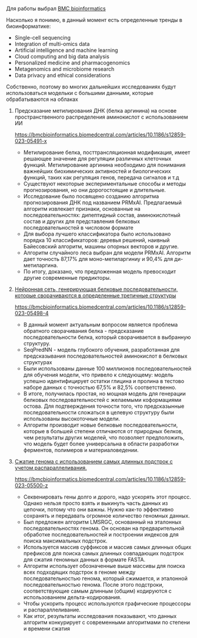 Для работы выбрал [BMC bioinformatics](https://bmcbioinformatics.biomedcentral.com/articles)

Насколько я понимю, в данный момент есть определенные тренды в биоинформатике:

- Single-cell sequencing
- Integration of multi-omics data
- Artificial intelligence and machine learning
- Cloud computing and big data analysis
- Personalized medicine and pharmacogenomics
- Metagenomics and microbiome research
- Data privacy and ethical considerations

Собственно, поэтому во многих дальнейших исследованиях будут использоваться модельки с большими данными, которые обрабатываются на облаках

1. Предсказание метилирования ДНК (белка аргинина) на основе пространственного распределения аминокислот с использованием ИИ
    
    https://bmcbioinformatics.biomedcentral.com/articles/10.1186/s12859-023-05491-x
    
    - Метилирование белка, посттрансляционная модификация, имеет решающее значение для регуляции различных клеточных функций. Метилирование аргинина необходимо для понимания важнейших биохимических активностей и биологических функций, таких как регуляция генов, передача сигналов и т.д
    - Существуют некоторые экспериментальные способы и методы прогнозирования, но они дорогостоящие и длительные.
    - Исследование было посвящено созданию алгоритма прогнозирования ДНК под названием PRMxAI. Предлагаемый алгоритм извлекает признаки, основанные на последовательностях: дипептидный состав, аминокислотный состав и других для представления белковых последовательностей в числовом формате
    - Для выбора лучшего классификатора было использовано порядка 10 классификаторов: деревья решений, наивный Байесовский алгоритм, машины опорных векторов и другие.
    - Алгоритм случайного леса выбран для модели PRMxAI. Алгоритм дает точность 87,17% для моно-метиларгиниу и 90,4% для ди-метиларгина.
    - По итогу, доказано, что предложенная модель превосходит другие современные предикторы.
2. [Нейронная сеть, генерирующая белковые последовательности, которые сворачиваются в определенные третичные структуры](https://bmcbioinformatics.biomedcentral.com/articles/10.1186/s12859-023-05498-4)
    
    https://bmcbioinformatics.biomedcentral.com/articles/10.1186/s12859-023-05498-4
    
    - В данный момент актуальным вопросом является проблема обратного сворачивания белка - предсказание последовательности белка, который сворачивается в выбранную структуру.
    - SeqPredNN - модель глубокого обучения, разработанная для предсказывания последовательностей аминокислот в белковых структурах
    - Были использованы данные 100 миллионов последовательностей для обучения модели, что привело к следующему: модель успешно идентифицирует остатки глицина и пролина в тестово наборе данных с точностью 67,5% и 82,5% соответственно.
    - В итоге, получилась простая, но мощная модель для генерации белковых последовательностей с желаемыми коформациями остова. Для подтверждения точности того, что предсказынные последовательности сложаться в целевую структуру были использованы высокоточные модели.
    - Алгоритм производит новые белковые последовательности, которые в большей степени отличаются от природных белков, чем результаты других моделей, что позволяет предположить, что модель будет более универсальна в области разработки ферментов, полимеров и материаловедении.
3. [Сжатие генома с использованием самых длинных подстрок с учетом распараллеливания.](https://bmcbioinformatics.biomedcentral.com/articles/10.1186/s12859-023-05500-z)
    
    https://bmcbioinformatics.biomedcentral.com/articles/10.1186/s12859-023-05500-z
    
    - Секвенировать гены долго и дорого, надо ускорять этот процесс. Однако нельзя просто взять и выкинуть часть данных из цепочки, потому что они важны. Нужно как-то эффективно сохранять и передавать огромное количество геномных данных.
    - Был предложен алгоритм LMSRGC, основанный на эталонных последовательностях генома. Он основан на предварительной обработке последовательностей и построении индексов для поиска максимальных подстрок.
    - Используется массив суффиксов и массив самых длинных общих префиксов для поиска самых длинных совпадающих подстрок для сжатия геномных данных в формате FASTA.
    - Алгоритм использует обозначенные выше массивы для поиска всех подходящих подстрок в геноме между последовательностью генома, который сжимается, и эталонной последовательностью генома. После этого подстроки, соответствующие самым длинным (общим) кодируются с использованием дельта-кодирования.
    - Чтобы ускорить процесс используются графические процессоры и распараллеливание.
    - Как итог, результаты исследования показывают, что данных алгоритм конкурирует с современными алгоритмами по степени и времени сжатия

